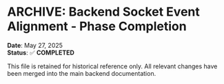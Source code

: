 # ARCHIVE: Backend Socket Event Alignment - Phase Completion

**Date**: May 27, 2025  
**Status**: ✅ **COMPLETED**

This file is retained for historical reference only. All relevant changes have been merged into the main backend documentation.

